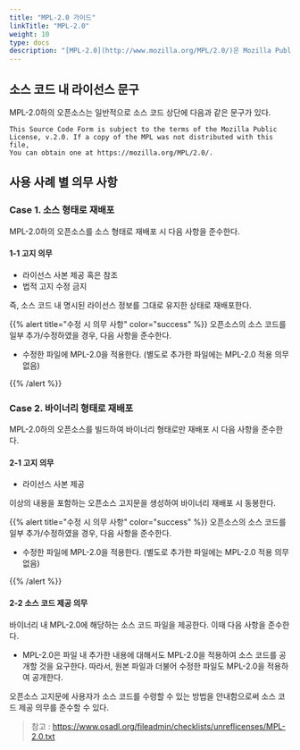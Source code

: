 ```yaml
---
title: "MPL-2.0 가이드"
linkTitle: "MPL-2.0"
weight: 10
type: docs
description: "[MPL-2.0](http://www.mozilla.org/MPL/2.0/)은 Mozilla Public License 2.0이라고도 불리며, 파일 단위의 소스 코드 공개를 요구하는 Weak Copyleft 성격의 라이선스이다. " 
---
```


## 소스 코드 내 라이선스 문구

MPL-2.0하의 오픈소스는 일반적으로 소스 코드 상단에 다음과 같은 문구가 있다. 

~~~
This Source Code Form is subject to the terms of the Mozilla Public
License, v.2.0. If a copy of the MPL was not distributed with this file,
You can obtain one at https://mozilla.org/MPL/2.0/.
~~~

## 사용 사례 별 의무 사항
### Case 1. 소스 형태로 재배포 
MPL-2.0하의 오픈소스를 소스 형태로 재배포 시 다음 사항을 준수한다.

#### 1-1 고지 의무
* 라이선스 사본 제공 혹은 참조
* 법적 고지 수정 금지

즉, 소스 코드 내 명시된 라이선스 정보를 그대로 유지한 상태로 재배포한다. 


{{% alert title="수정 시 의무 사항" color="success" %}}
오픈소스의 소스 코드를 일부 추가/수정하였을 경우, 다음 사항을 준수한다. 

* 수정한 파일에 MPL-2.0을 적용한다. (별도로 추가한 파일에는 MPL-2.0 적용 의무 없음)

{{% /alert %}}

### Case 2. 바이너리 형태로 재배포

MPL-2.0하의 오픈소스를 빌드하여 바이너리 형태로만 재배포 시 다음 사항을 준수한다. 

#### 2-1 고지 의무
* 라이선스 사본 제공

이상의 내용을 포함하는 오픈소스 고지문을 생성하여 바이너리 재배포 시 동봉한다. 

{{% alert title="수정 시 의무 사항" color="success" %}}
오픈소스의 소스 코드를 일부 추가/수정하였을 경우, 다음 사항을 준수한다. 

* 수정한 파일에 MPL-2.0을 적용한다. (별도로 추가한 파일에는 MPL-2.0 적용 의무 없음)

{{% /alert %}}

#### 2-2 소스 코드 제공 의무
바이너리 내 MPL-2.0에 해당하는 소스 코드 파일을 제공한다. 이때 다음 사항을 준수한다. 

* MPL-2.0은 파일 내 추가한 내용에 대해서도 MPL-2.0을 적용하여 소스 코드를 공개할 것을 요구한다. 따라서, 원본 파일과 더불어 수정한 파일도 MPL-2.0을 적용하여 공개한다.

오픈소스 고지문에 사용자가 소스 코드를 수령할 수 있는 방법을 안내함으로써 소스 코드 제공 의무를 준수할 수 있다. 

> 참고 : https://www.osadl.org/fileadmin/checklists/unreflicenses/MPL-2.0.txt